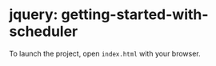 # jquery: getting-started-with-scheduler

To launch the project, open `index.html` with your browser.
